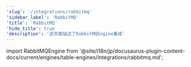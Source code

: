 ```yaml
---
'slug': '/integrations/rabbitmq'
'sidebar_label': 'RabbitMQ'
'title': 'RabbitMQ'
'hide_title': true
'description': '该页面描述了RabbitMQEngine集成'
---
```


import RabbitMQEngine from '@site/i18n/jp/docusaurus-plugin-content-docs/current/engines/table-engines/integrations/rabbitmq.md';

<RabbitMQEngine/>
